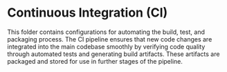 # Continuous Integration (CI)

This folder contains configurations for automating the build, test, and packaging process. The CI pipeline ensures that new code changes are integrated into the main codebase smoothly by verifying code quality through automated tests and generating build artifacts. These artifacts are packaged and stored for use in further stages of the pipeline.
